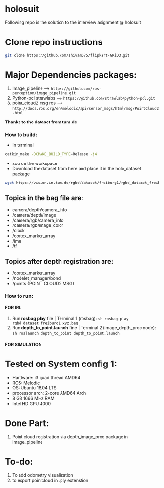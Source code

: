 # holosuit
Following repo is the solution to the interview asignment @ holosuit

# Clone repo instructions
```sh
git clone https://github.com/shivam675/flipkart-GRiD3.git
```

# Major Dependencies packages:
1. Image_pipeline --> `https://github.com/ros-perception/image_pipeline.git`
2. Python-pcl strawlabs --> `https://github.com/strawlab/python-pcl.git`
3. point_cloud2 msg ros --> `http://docs.ros.org/en/melodic/api/sensor_msgs/html/msg/PointCloud2.html`

**Thanks to the dataset from tum.de**


### How to build:
- In terminal 
```sh 
catkin_make -DCMAKE_BUILD_TYPE=Release -j4 
``` 
- source the workspace
- Download the dataset from here and place it in the holo_dataset package
```sh 
wget https://vision.in.tum.de/rgbd/dataset/freiburg1/rgbd_dataset_freiburg1_xyz.bag
```

## Topics in the bag file are:
- camera/depth/camera_info
- /camera/depth/image
- /camera/rgb/camera_info
- /camera/rgb/image_color
- /clock
- /cortex_marker_array
- /imu
- /tf

## Topics after depth registration are:
- /cortex_marker_array
- /nodelet_manager/bond
- /points    {POINT_CLOUD2 MSG}


### How to run:
#### FOR IRL
<!-- 1. To open arm in Gazebo | Terminal 1: `roslaunch arm_gazebo gazebo_spawn.launch` -->
<!-- 2. To open arm in Rviz   | Terminal 2: `roslaunch arm_prismatic_octomap bringup.launch` -->
1. Run **rosbag play** file | Terminal 1 (rosbag): ```sh rosbag play rgbd_dataset_freiburg1_xyz.bag```
2. Run **depth_to_point.launch** fine | Terminal 2 (image_depth_proc node): ```sh roslaunch depth_to_point depth_to_point.launch```

#### FOR SIMULATION

# Tested on System config 1:
- Hardware: i3 quad thread AMD64
- ROS: Melodic
- OS: Ubuntu 18.04 LTS
- processor arch: 2-core AMD64 Arch
- 8 GB 1666 MHz RAM
- Intel HD GPU 4000

# Done Part:
1. Point cloud registration via depth_image_proc package in image_pipeline


# To-do:
1. To add odometry visualization
2. to export pointcloud in .ply extenstion